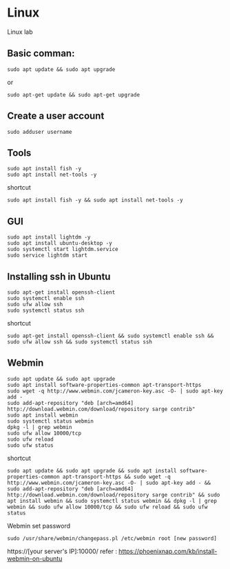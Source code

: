 # Linux
Linux lab
## Basic comman:
    sudo apt update && sudo apt upgrade
or

    sudo apt-get update && sudo apt-get upgrade

## Create a user account
    sudo adduser username

## Tools
    sudo apt install fish -y
    sudo apt install net-tools -y
shortcut

    sudo apt install fish -y && sudo apt install net-tools -y

## GUI
    sudo apt install lightdm -y
    sudo apt install ubuntu-desktop -y
    sudo systemctl start lightdm.service
    sudo service lightdm start

## Installing ssh in Ubuntu
    sudo apt-get install openssh-client
    sudo systemctl enable ssh
    sudo ufw allow ssh
    sudo systemctl status ssh
shortcut

    sudo apt-get install openssh-client && sudo systemctl enable ssh && sudo ufw allow ssh && sudo systemctl status ssh

## Webmin
    sudo apt update && sudo apt upgrade
    sudo apt install software-properties-common apt-transport-https
    sudo wget -q http://www.webmin.com/jcameron-key.asc -O- | sudo apt-key add -
    sudo add-apt-repository "deb [arch=amd64] http://download.webmin.com/download/repository sarge contrib"
    sudo apt install webmin
    sudo systemctl status webmin
    dpkg -l | grep webmin
    sudo ufw allow 10000/tcp
    sudo ufw reload
    sudo ufw status
shortcut

    sudo apt update && sudo apt upgrade && sudo apt install software-properties-common apt-transport-https && sudo wget -q http://www.webmin.com/jcameron-key.asc -O- | sudo apt-key add - && sudo add-apt-repository "deb [arch=amd64] http://download.webmin.com/download/repository sarge contrib" && sudo apt install webmin && sudo systemctl status webmin && dpkg -l | grep webmin && sudo ufw allow 10000/tcp && sudo ufw reload && sudo ufw status
Webmin set password

    sudo /usr/share/webmin/changepass.pl /etc/webmin root [new password]
https://[your server's IP]:10000/
refer : https://phoenixnap.com/kb/install-webmin-on-ubuntu
